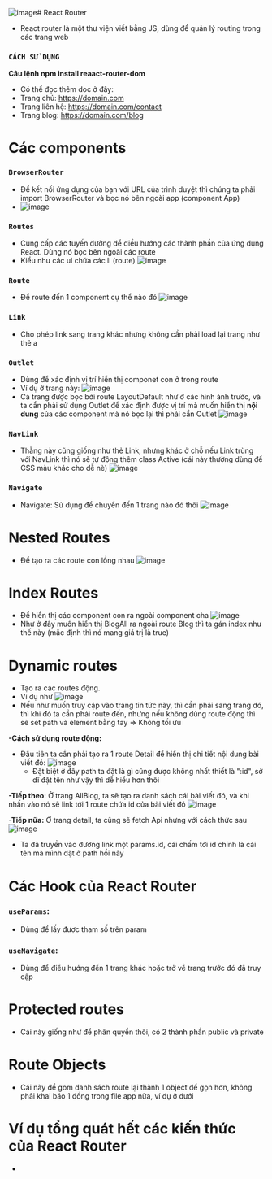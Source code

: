 ![image](https://github.com/user-attachments/assets/7f8c3fdb-3843-4e6d-820a-8a3cf4fc43e3)# React Router
- React router là một thư viện viết bằng JS, dùng để quản lý routing trong các trang web

### `CÁCH SỬ DỤNG`
**Câu lệnh npm install reaact-router-dom**
- Có thể đọc thêm doc ở đây:
- Trang chủ: https://domain.com
- Trang liên hệ: https://domain.com/contact
- Trang blog: https://domain.com/blog

# Các components 
### `BrowserRouter`
- Để kết nối ứng dụng của bạn với URL của trình duyệt thì chúng ta phải import BrowserRouter và bọc nó bên ngoài app (component App)
- ![image](https://github.com/user-attachments/assets/2a5fd5a7-a999-48f0-a003-368da7790cb7)

### `Routes`
- Cung cấp các tuyến đường để điều hướng các thành phần của ứng dụng React. Dùng nó bọc bên ngoài các route
- Kiểu như các ul chứa các li (route)
![image](https://github.com/user-attachments/assets/aa3ea0aa-caae-4d73-b433-1453018bbdcb)

### `Route`
- Để route đến 1 component cụ thể nào đó
![image](https://github.com/user-attachments/assets/1b680695-7980-4590-b949-dcc4833448d2)

### `Link`
- Cho phép link sang trang khác nhưng không cần phải load lại trang như thẻ a
  
### `Outlet`
- Dùng để xác định vị trí hiển thị componet con ở trong route
- Ví dụ ở trang này:
![image](https://github.com/user-attachments/assets/c4ab72e0-3c65-4114-a013-5fef73bb5d5c)
- Cả trang được bọc bởi route LayoutDefault như ở các hình ảnh trước, và ta cần phải sử dụng Outlet để xác định được vị trí mà muốn hiển thị **nội dung** của các component mà nó bọc lại thì phải cần Outlet
![image](https://github.com/user-attachments/assets/8ab9e2a1-731e-4939-b63f-19eb3234b42a)
  
### `NavLink`
- Thằng này cũng giống như thẻ Link, nhưng khác ở chỗ nếu Link trùng với NavLink thì nó sẽ tự động thêm class Active (cái này thường dùng để CSS màu khác cho dễ nè)
![image](https://github.com/user-attachments/assets/7127b484-7fee-4fce-b71f-c7724abe2f1c)

### `Navigate`
- Navigate: Sử dụng để chuyển đến 1 trang nào đó thôi
![image](https://github.com/user-attachments/assets/bc59e3cc-1bd1-40ba-8546-76a7e42d63d4)

# Nested Routes
- Để tạo ra các route con lồng nhau
![image](https://github.com/user-attachments/assets/46aab997-6c63-4f89-9364-aa7e261e90f5)

# Index Routes
- Để hiển thị các component con ra ngoài component cha
![image](https://github.com/user-attachments/assets/06949c40-e137-4df1-b164-fe9a7da08328)
- Như ở đây muốn hiển thị BlogAll ra ngoài route Blog thì ta gán index như thế này (mặc định thì nó mang giá trị là true)

# Dynamic routes
- Tạo ra các routes động.
- Ví dụ như
 ![image](https://github.com/user-attachments/assets/771b0c2e-c688-493e-9a84-bbfd48b337a1)
- Nếu như muốn truy cập vào trang tin tức này, thì cần phải sang trang đó, thì khi đó ta cần phải route đến, nhưng nếu không dùng route động thì sẽ set path và element bằng tay => Không tối ưu
  
**-Cách sử dụng route động:**
- Đầu tiên ta cần phải tạo ra 1 route Detail để hiển thị chi tiết nội dung bài viết đó:
  ![image](https://github.com/user-attachments/assets/7638eb2c-3b7b-48ee-a112-7cb6b9c4ccb6)
  - Đặt biệt ở đây path ta đặt là gì cũng được không nhất thiết là ":id", sở dĩ đặt tên như vậy thì dễ hiểu hơn thôi
    
**-Tiếp theo**:  Ở trang AllBlog, ta sẽ tạo ra danh sách cái bài viết đó, và khi nhấn vào nó sẽ link tới 1 route chứa id của bài viết đó
![image](https://github.com/user-attachments/assets/6d116e01-4818-4951-ab4d-0cadd207cd2e)

**-Tiếp nữa:** Ở trang detail, ta cũng sẽ fetch Api nhưng với cách thức sau
![image](https://github.com/user-attachments/assets/5c05022e-343a-4ae1-a52f-3b6e37b15950)

- Ta đã truyền vào đường link một params.id, cái chấm tới id chính là cái tên mà mình đặt ở path hồi nảy

# Các Hook của React Router
### `useParams`:
- Dùng để lấy được tham số trên param
  
### `useNavigate`:
- Dùng để điều hướng đến 1 trang khác hoặc trở về trang trước đó đã truy cập

# Protected routes
- Cái này giống như để phân quyền thôi, có 2 thành phần public và private

# Route Objects
- Cái này để gom danh sách route lại thành 1 object để gọn hơn, không phải khai báo 1 đống trong file app nữa, ví dụ ở dưới

# Ví dụ tổng quát hết các kiến thức của React Router
- 














